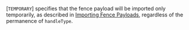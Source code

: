 [`TEMPORARY`] specifies that the fence payload
will be imported only temporarily, as described in
[Importing Fence Payloads](https://www.khronos.org/registry/vulkan/specs/1.3-extensions/html/vkspec.html#synchronization-fences-importing),
regardless of the permanence of `handleType`.